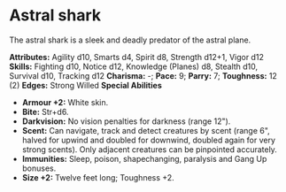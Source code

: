 # Astral shark

The astral shark is a sleek and deadly predator of the astral plane.

**Attributes:** Agility d10, Smarts d4, Spirit d8, Strength d12+1, Vigor
d12
**Skills:** Fighting d10, Notice d12, Knowledge (Planes) d8, Stealth
d10, Survival d10, Tracking d12
**Charisma:** -; **Pace:** 9; **Parry:** 7; **Toughness:** 12 (2)
**Edges:** Strong Willed
**Special Abilities**

- **Armour +2:** White skin.
- **Bite:** Str+d6.
- **Darkvision:** No vision penalties for darkness (range 12").
- **Scent:** Can navigate, track and detect creatures by scent (range
6", halved for upwind and doubled for downwind, doubled again for very
strong scents). Only adjacent creatures can be pinpointed accurately.
- **Immunities:** Sleep, poison, shapechanging, paralysis and Gang Up
bonuses.
- **Size +2:** Twelve feet long; Toughness +2.

